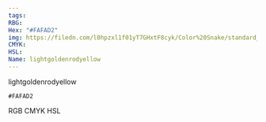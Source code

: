 ```yaml
---
tags:
RBG:
Hex: "#FAFAD2"
img: https://filedn.com/l0hpzxl1f01yT7GHxtF8cyk/Color%20Snake/standard_csv_to_svg/%23/#FAFAD2.svg
CMYK:
HSL:
Name: lightgoldenrodyellow
---
```

lightgoldenrodyellow
```palette
#FAFAD2
```
RGB
CMYK
HSL